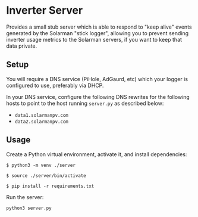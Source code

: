 # Inverter Server

Provides a small stub server which is able to respond to "keep alive"
events generated by the Solarman "stick logger", allowing you to prevent
sending inverter usage metrics to the Solarman servers, if you want to
keep that data private.

## Setup

You will require a DNS service (PiHole, AdGaurd, etc) which your logger
is configured to use, preferably via DHCP.

In your DNS service, configure the following DNS rewrites for the 
following hosts to point to the host running `server.py` as described
below:

- `data1.solarmanpv.com`
- `data2.solarmanpv.com`

## Usage

Create a Python virtual environment, activate it, and install 
dependencies:

```
$ python3 -m venv ./server

$ source ./server/bin/activate

$ pip install -r requirements.txt
```

Run the server:

```
python3 server.py
```
